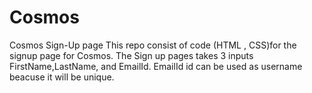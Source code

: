 # Cosmos
Cosmos Sign-Up page
This repo consist of code (HTML , CSS)for the signup page for Cosmos.
The Sign up pages takes 3 inputs FirstName,LastName, and EmailId. EmailId id can be used as username beacuse it will be unique.

